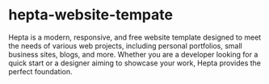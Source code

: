 # hepta-website-tempate
Hepta is a modern, responsive, and free website template designed to meet the needs of various web projects, including personal portfolios, small business sites, blogs, and more. Whether you are a developer looking for a quick start or a designer aiming to showcase your work, Hepta provides the perfect foundation.
